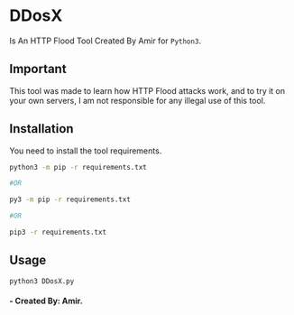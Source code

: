 # DDosX
Is An HTTP Flood Tool Created By Amir for `Python3`.

## Important
This tool was made to learn how HTTP Flood attacks work, and to try it on your own servers, I am not responsible for any illegal use of this tool.

## Installation

You need to install the tool requirements.

```bash
python3 -m pip -r requirements.txt

#OR

py3 -m pip -r requirements.txt

#OR

pip3 -r requirements.txt
```

## Usage

```command
python3 DDosX.py
```

#### - Created By: Amir.
